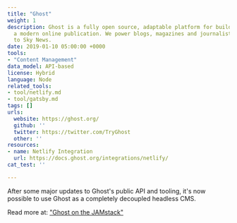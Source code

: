 ```yaml
---
title: "Ghost"
weight: 1
description: Ghost is a fully open source, adaptable platform for building and running
  a modern online publication. We power blogs, magazines and journalists from Zappos
  to Sky News.
date: 2019-01-10 05:00:00 +0000
tools:
- "Content Management"
data_model: API-based
license: Hybrid
language: Node
related_tools:
- tool/netlify.md
- tool/gatsby.md
tags: []
urls:
  website: https://ghost.org/
  github: ''
  twitter: https://twitter.com/TryGhost
  other: ''
resources:
- name: Netlify Integration
  url: https://docs.ghost.org/integrations/netlify/
cat_test: ''

---
```

After some major updates to Ghost's public API and tooling, it's now possible to use Ghost as a completely decoupled headless CMS.

Read more at: ["Ghost on the JAMstack"](https://blog.ghost.org/jamstack/)